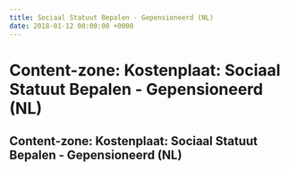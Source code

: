 ```yaml
---
title: Sociaal Statuut Bepalen - Gepensioneerd (NL)
date: 2018-01-12 00:00:00 +0000
---
```

# Content-zone: Kostenplaat: Sociaal Statuut Bepalen - Gepensioneerd (NL)
<div class="box contentzone" style="margin-top:25px;">
    <div class="box-header">
        <h2>Content-zone: Kostenplaat: Sociaal Statuut Bepalen - Gepensioneerd (NL)</h2>
    </div>
    <div class="box-body">
    </div>
</div>